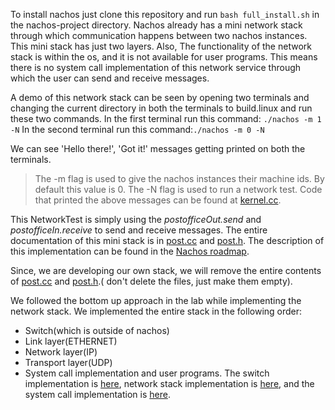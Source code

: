 To install nachos just clone this repository and run  `bash full_install.sh` in the nachos-project directory.
Nachos already has a mini network stack through which communication happens between two nachos instances. This mini stack has just two layers. Also, The functionality of the network stack is within the os, and it is not available for user programs. This means there is no system call implementation of this network service through which the user can send and receive messages.

A demo of this network stack can be seen by opening two terminals and changing the current directory in both the terminals to build.linux and run these two commands.
In the first terminal run this command: `./nachos -m 1 -N`
In the second terminal run this command:`./nachos -m 0 -N`

We can see 'Hello there!', 'Got it!' messages getting  printed on both the terminals.
> The -m flag is used to give the nachos instances their machine ids. By default this value is 0. The -N flag is used to run a network test. Code that printed the above messages can be found at [kernel.cc](/Nachos_project/code/threads/kernel.cc).

This NetworkTest is simply using the *postofficeOut.send* and *postofficeIn.receive* to send and receive messages.
The entire documentation of this mini stack is in [post.cc](/Nachos_Project/code/network/post.cc) and [post.h](/Nachos_project/code/network/post.h). The description of this implementation can be found in the [Nachos roadmap](https://users.cs.duke.edu/~narten/110/nachos/main/main.html).

Since, we are developing our own stack, we will remove the entire contents of [post.cc](/Nachos_project/code/network/post.cc) and [post.h](/Nachos_project/code/network/post.h).( don't delete the files, just make them empty).

We followed the bottom up approach in the lab while implementing the network stack. We implemented the entire stack in the following order:
* Switch(which is outside of nachos)
* Link layer(ETHERNET)
* Network layer(IP)
* Transport layer(UDP)
* System call implementation and user programs.
The switch implementation is [here](/Switch/README/md), network stack implementation is [here](/Nachos_project/code/network/README.md), and the system call implementation is [here](/Nachos_project/code/userprog/README.md).
